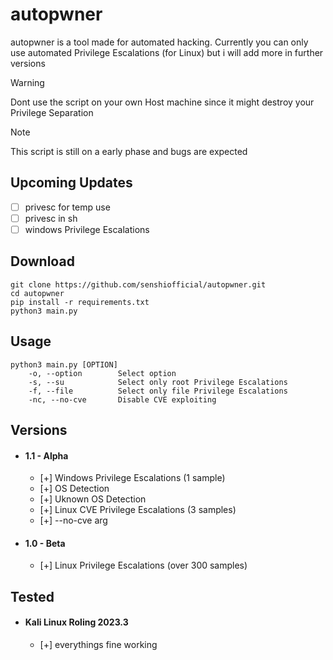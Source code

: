 # autopwner

autopwner is a tool made for automated hacking. Currently you can only use automated Privilege Escalations (for Linux) but i will add more in further versions
> [!WARNING]
> Dont use the script on your own Host machine since it might destroy your Privilege Separation

> [!NOTE]
> This script is still on a early phase and bugs are expected 

## Upcoming Updates
- [ ] privesc for temp use
- [ ] privesc in sh
- [ ] windows Privilege Escalations

## Download
```
git clone https://github.com/senshiofficial/autopwner.git
cd autopwner
pip install -r requirements.txt
python3 main.py
```

## Usage
```
python3 main.py [OPTION]
	-o, --option        Select option
	-s, --su            Select only root Privilege Escalations
	-f, --file          Select only file Privilege Escalations
	-nc, --no-cve       Disable CVE exploiting
```

## Versions
- #### 1.1 - Alpha
	- [+] Windows Privilege Escalations (1 sample)
	- [+] OS Detection
	- [+] Uknown OS Detection 
	- [+] Linux CVE Privilege Escalations (3 samples)
	- [+] --no-cve arg 
- #### 1.0 - Beta
	- [+] Linux Privilege Escalations (over 300 samples)

## Tested
- #### Kali Linux Roling 2023.3
	- [+] everythings fine working